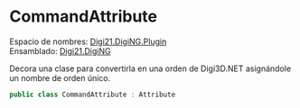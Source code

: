 # CommandAttribute

Espacio de nombres: [Digi21.DigiNG.Plugin](../../)  
Ensamblado: [Digi21.DigiNG](../../../digi21.diging/)

Decora una clase para convertirla en una orden de Digi3D.NET asignándole un nombre de orden único.

```csharp
public class CommandAttribute : Attribute
```



